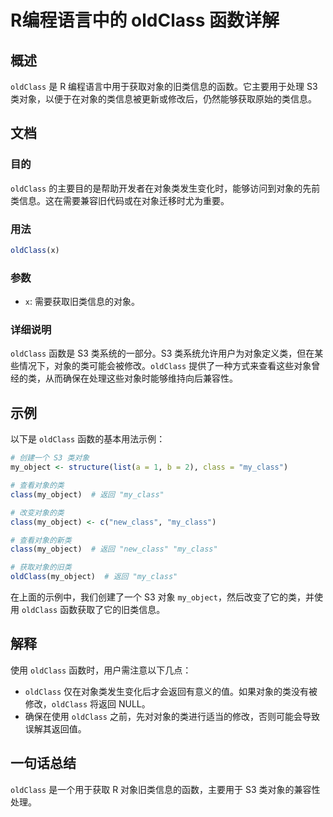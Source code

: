 <!--
Meta Description: # R编程语言中的 oldClass 函数详解 ## 概述 `oldClass` 是 R 编程语言中用于获取对象的旧类信息的函数。它主要用于处理 S3 类对象，以便于在对象的类信息被更新或修改后，仍然能够获取原始的类信息。 ## 文档 ### 目的 `oldClass` 的主要目的是帮助开发者在对象...
Meta Keywords: oldclass, my_object, my_class, class, 类对象
-->

# R编程语言中的 oldClass 函数详解

## 概述
`oldClass` 是 R 编程语言中用于获取对象的旧类信息的函数。它主要用于处理 S3 类对象，以便于在对象的类信息被更新或修改后，仍然能够获取原始的类信息。

## 文档
### 目的
`oldClass` 的主要目的是帮助开发者在对象类发生变化时，能够访问到对象的先前类信息。这在需要兼容旧代码或在对象迁移时尤为重要。

### 用法
```R
oldClass(x)
```

### 参数
- `x`: 需要获取旧类信息的对象。

### 详细说明
`oldClass` 函数是 S3 类系统的一部分。S3 类系统允许用户为对象定义类，但在某些情况下，对象的类可能会被修改。`oldClass` 提供了一种方式来查看这些对象曾经的类，从而确保在处理这些对象时能够维持向后兼容性。

## 示例
以下是 `oldClass` 函数的基本用法示例：

```R
# 创建一个 S3 类对象
my_object <- structure(list(a = 1, b = 2), class = "my_class")

# 查看对象的类
class(my_object)  # 返回 "my_class"

# 改变对象的类
class(my_object) <- c("new_class", "my_class")

# 查看对象的新类
class(my_object)  # 返回 "new_class" "my_class"

# 获取对象的旧类
oldClass(my_object)  # 返回 "my_class"
```

在上面的示例中，我们创建了一个 S3 对象 `my_object`，然后改变了它的类，并使用 `oldClass` 函数获取了它的旧类信息。

## 解释
使用 `oldClass` 函数时，用户需注意以下几点：

- `oldClass` 仅在对象类发生变化后才会返回有意义的值。如果对象的类没有被修改，`oldClass` 将返回 NULL。
- 确保在使用 `oldClass` 之前，先对对象的类进行适当的修改，否则可能会导致误解其返回值。

## 一句话总结
`oldClass` 是一个用于获取 R 对象旧类信息的函数，主要用于 S3 类对象的兼容性处理。